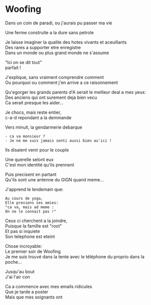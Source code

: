 # Woofing

Dans un coin de paradi, ou j'aurais pu passer ma vie

Une ferme construite a la dure sans petrole

Je laisse imaginer la qualite des hotes vivants et aceuillants  
Des rares a supporter etre enregistre  
Dans un monde ou plus grand monde ne s'assume  

"Ici on se dit tout"  
parfait !

J'explique, sans vraiment comprendre comment  
Ou pourquoi ou comment j'en arrive a ce raisonnement

Qu'egorger les grands parents d'A serait le meilleur deal a mes yeux:  
Des anciens qui ont surement deja bien vecu  
Ca serait presque les aider...

Je chocs, mais reste entier,  
c-a-d repondant a la demmande

Vers minuit, la gendarmerie debarque  

    - ca va monsieur ?
    - Je ne me suis jamais senti aussi bien au'ici !


Ils disaient venir pour le couple

Une querelle selont eux  
C'est mon identité qu'ils prennent

Puis precisent en partant  
Qu'ils sont une antenne du GIGN quand meme...

J'apprend le lendemain que:

    Au cours de yoga,
    Elle previens ses amies:
    "ca va, mais ad meme :
    On ne le connait pas !"

Ceux ci cherchent a la joindre,  
Puisque la famille est "root"  
Et pas si inquiete  
Son telephone est eteint

Chose incroyable:  
Le premier soir de Woofing  
Je me suis trouvé dans la tente avec le téléphone du proprio dans la poche...

Jusqu'au bout  
J'ai l'air con

Ca a commence avec mes emails ridicules  
Que je tarde a poster  
Mais que mes soignants ont
